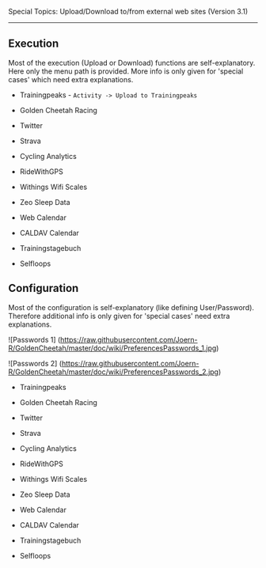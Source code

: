 Special Topics: Upload/Download to/from external web sites (Version 3.1)
****

## Execution

Most of the execution (Upload or Download) functions are self-explanatory. Here only the menu path is provided. More info is only given for 'special cases' which need extra explanations.

* Trainingpeaks - `Activity -> Upload to Trainingpeaks`

* Golden Cheetah Racing

* Twitter

* Strava

* Cycling Analytics

* RideWithGPS

* Withings Wifi Scales

* Zeo Sleep Data

* Web Calendar

* CALDAV Calendar

* Trainingstagebuch

* Selfloops


## Configuration

Most of the configuration is self-explanatory (like defining User/Password). Therefore additional info is only given for 'special cases' need extra explanations.

![Passwords 1] (https://raw.githubusercontent.com/Joern-R/GoldenCheetah/master/doc/wiki/PreferencesPasswords_1.jpg)

![Passwords 2] (https://raw.githubusercontent.com/Joern-R/GoldenCheetah/master/doc/wiki/PreferencesPasswords_2.jpg)

* Trainingpeaks

* Golden Cheetah Racing

* Twitter

* Strava

* Cycling Analytics

* RideWithGPS

* Withings Wifi Scales

* Zeo Sleep Data

* Web Calendar

* CALDAV Calendar

* Trainingstagebuch

* Selfloops



